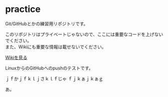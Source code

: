 ﻿practice
========

Git/GitHubとかの練習用リポジトリです。  

このリポジトリはプライベートじゃないので、ここには重要なコードを上げないでください。  
また、Wikiにも重要な情報は載せないでください。  

[Wikiを見る](https://github.com/TUTProCon2014/practice/wiki)

LinuxからのGitHubへのpushのテストです。

ｊｆかｊｆｋｌｊさｋｌｆじゃ
ｆｊｋぁｊｋぁｇ

あ。
